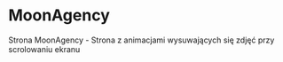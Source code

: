 # MoonAgency
Strona MoonAgency - Strona z animacjami wysuwających się zdjęć przy scrolowaniu ekranu
